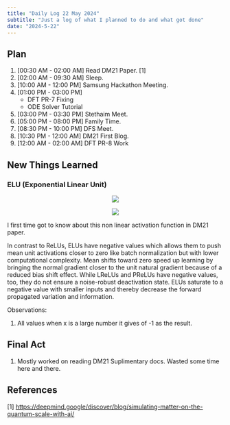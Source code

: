 ```yaml
---
title: "Daily Log 22 May 2024"
subtitle: "Just a log of what I planned to do and what got done"
date: "2024-5-22"
---
```


## Plan

1. [00:30 AM - 02:00 AM] Read DM21 Paper. [1]
2. [02:00 AM - 09:30 AM] Sleep.
3. [10:00 AM - 12:00 PM] Samsung Hackathon Meeting.
4. [01:00 PM - 03:00 PM]
    - DFT PR-7 Fixing
    - ODE Solver Tutorial
5. [03:00 PM - 03:30 PM] Stethaim Meet.
5. [05:00 PM - 08:00 PM] Family Time.
6. [08:30 PM - 10:00 PM] DFS Meet.
7. [10:30 PM - 12:00 AM] DM21 First Blog.
8. [12:00 AM - 02:00 AM] DFT PR-8 Work

## New Things Learned

### ELU (Exponential Linear Unit)

<p align="center">
  <img src="https://latex.codecogs.com/svg.image?\
    f(x)= 
\begin{cases}
    x & \text{if } x > 0 \\
    \alpha(e^{x} - 1) & \text{if } x \leq 0
\end{cases}
\newline
\alpha > 0"/>
</p>

<p align="center">
  <img src="https://latex.codecogs.com/svg.image?\sin(x)"/>
</p>

I first time got to know about this non linear activation function in DM21 paper.

In contrast to ReLUs, ELUs have negative values which allows them to push mean unit activations closer to zero like batch normalization but with lower computational complexity. Mean shifts toward zero speed up learning by bringing the normal gradient closer to the unit natural gradient because of a reduced bias shift effect. While LReLUs and PReLUs have negative values, too, they do not ensure a noise-robust deactivation state. ELUs saturate to a negative value with smaller inputs and thereby decrease the forward propagated variation and information.

Observations:
1. All values when x is a large number it gives of -1 as the result.

## Final Act
1. Mostly worked on reading DM21 Suplimentary docs. Wasted some time here and there.

## References

[1] https://deepmind.google/discover/blog/simulating-matter-on-the-quantum-scale-with-ai/
